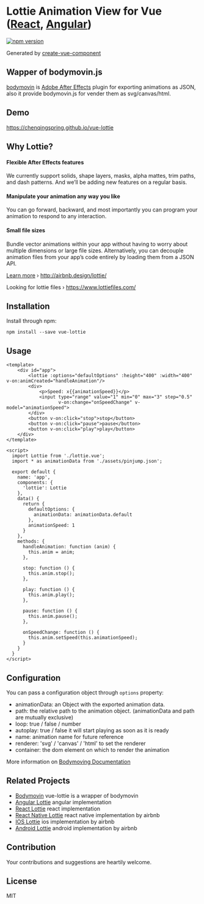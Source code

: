 # Lottie Animation View for Vue ([React](https://github.com/chenqingspring/react-lottie), [Angular](https://github.com/chenqingspring/ng-lottie))

[![npm version](https://badge.fury.io/js/vue-lottie.svg)](http://badge.fury.io/js/vue-lottie)

Generated by [create-vue-component](https://github.com/chenqingspring/create-vue-component)

## Wapper of bodymovin.js

[bodymovin](https://github.com/bodymovin/bodymovin) is [Adobe After Effects](http://www.adobe.com/products/aftereffects.html) plugin for exporting animations as JSON, also it provide bodymovin.js for vender them as svg/canvas/html.

## Demo
https://chenqingspring.github.io/vue-lottie

## Why Lottie?

#### Flexible After Effects features
We currently support solids, shape layers, masks, alpha mattes, trim paths, and dash patterns. And we’ll be adding new features on a regular basis.

#### Manipulate your animation any way you like
You can go forward, backward, and most importantly you can program your animation to respond to any interaction.

#### Small file sizes
Bundle vector animations within your app without having to worry about multiple dimensions or large file sizes. Alternatively, you can decouple animation files from your app’s code entirely by loading them from a JSON API.

[Learn more](http://airbnb.design/introducing-lottie/) › http://airbnb.design/lottie/

Looking for lottie files › https://www.lottiefiles.com/


## Installation

Install through npm:
```
npm install --save vue-lottie
```

## Usage

```vue
<template>
    <div id="app">
        <lottie :options="defaultOptions" :height="400" :width="400" v-on:animCreated="handleAnimation"/>
        <div>
            <p>Speed: x{{animationSpeed}}</p>
            <input type="range" value="1" min="0" max="3" step="0.5"
                   v-on:change="onSpeedChange" v-model="animationSpeed">
        </div>
        <button v-on:click="stop">stop</button>
        <button v-on:click="pause">pause</button>
        <button v-on:click="play">play</button>
    </div>
</template>

<script>
  import Lottie from './lottie.vue';
  import * as animationData from './assets/pinjump.json';

  export default {
    name: 'app',
    components: {
      'lottie': Lottie
    },
    data() {
      return {
        defaultOptions: {
          animationData: animationData.default
        },
        animationSpeed: 1
      }
    },
    methods: {
      handleAnimation: function (anim) {
        this.anim = anim;
      },

      stop: function () {
        this.anim.stop();
      },

      play: function () {
        this.anim.play();
      },

      pause: function () {
        this.anim.pause();
      },

      onSpeedChange: function () {
        this.anim.setSpeed(this.animationSpeed);
      }
    }
  }
</script>

```
## Configuration

You can pass a configuration object through `options` property:
* animationData: an Object with the exported animation data.
* path: the relative path to the animation object. (animationData and path are mutually exclusive)
* loop: true / false / number
* autoplay: true / false it will start playing as soon as it is ready
* name: animation name for future reference
* renderer: 'svg' / 'canvas' / 'html' to set the renderer
* container: the dom element on which to render the animation

More information on [Bodymoving Documentation](https://github.com/bodymovin/bodymovin)

## Related Projects

* [Bodymovin](https://github.com/bodymovin/bodymovin) vue-lottie is a wrapper of bodymovin
* [Angular Lottie](https://github.com/chenqingspring/ng-lottie) angular implementation
* [React Lottie](https://github.com/chenqingspring/react-lottie) react implementation
* [React Native Lottie](https://github.com/airbnb/lottie-react-native) react native implementation by airbnb
* [IOS Lottie](https://github.com/airbnb/lottie-ios) ios implementation by airbnb
* [Android Lottie](https://github.com/airbnb/lottie-android) android implementation by airbnb

## Contribution

Your contributions and suggestions are heartily welcome.

## License
MIT
